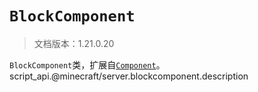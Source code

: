# `BlockComponent`

> 文档版本：1.21.0.20

`BlockComponent`类，扩展自[`Component`](./component.md)。script_api.@minecraft/server.blockcomponent.description
